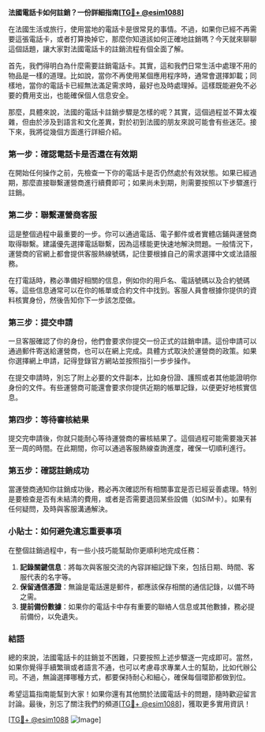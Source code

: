 **法國電話卡如何註銷？一份詳細指南[[TG💪+ @esim1088](https://t.me/s/esim1088)]**

在法國生活或旅行，使用當地的電話卡是很常見的事情。不過，如果你已經不再需要這張電話卡，或者打算換掉它，那麼你知道該如何正確地註銷嗎？今天就來聊聊這個話題，讓大家對法國電話卡的註銷流程有個全面了解。

首先，我們得明白為什麼需要註銷電話卡。其實，這和我們日常生活中處理不用的物品是一樣的道理。比如說，當你不再使用某個應用程序時，通常會選擇卸載；同樣地，當你的電話卡已經無法滿足需求時，最好也及時處理掉。這樣既能避免不必要的費用支出，也能確保個人信息安全。

那麼，具體來說，法國的電話卡註銷步驟是怎樣的呢？其實，這個過程並不算太複雜，但由於涉及到語言和文化差異，對於初到法國的朋友來說可能會有些迷茫。接下來，我將從幾個方面進行詳細介紹。

### **第一步：確認電話卡是否還在有效期**
在開始任何操作之前，先檢查一下你的電話卡是否仍然處於有效狀態。如果已經過期，那麼直接聯繫運營商進行續費即可；如果尚未到期，則需要按照以下步驟進行註銷。

### **第二步：聯繫運營商客服**
這是整個過程中最重要的一步。你可以通過電話、電子郵件或者實體店鋪與運營商取得聯繫。建議優先選擇電話聯繫，因為這樣能更快速地解決問題。一般情況下，運營商的官網上都會提供客服熱線號碼，記住要根據自己的需求選擇中文或法語服務。

在打電話時，務必準備好相關的信息，例如你的用戶名、電話號碼以及合約號碼等。這些信息通常可以在你的帳單或合約文件中找到。客服人員會根據你提供的資料核實身份，然後告知你下一步該怎麼做。

### **第三步：提交申請**
一旦客服確認了你的身份，他們會要求你提交一份正式的註銷申請。這份申請可以通過郵件寄送給運營商，也可以在網上完成。具體方式取決於運營商的政策。如果你選擇網上申請，記得登錄官方網站並按照指引一步步操作。

在提交申請時，別忘了附上必要的文件副本，比如身份證、護照或者其他能證明你身份的文件。有些運營商可能還會要求你提供近期的帳單記錄，以便更好地核實信息。

### **第四步：等待審核結果**
提交完申請後，你就只能耐心等待運營商的審核結果了。這個過程可能需要幾天甚至一周的時間。在此期間，你可以通過客服熱線查詢進度，確保一切順利進行。

### **第五步：確認註銷成功**
當運營商通知你註銷成功後，務必再次確認所有相關事宜是否已經妥善處理。特別是要檢查是否有未結清的費用，或者是否需要退回某些設備（如SIM卡）。如果有任何疑問，及時與客服溝通解決。

### **小貼士：如何避免遺忘重要事項**
在整個註銷過程中，有一些小技巧能幫助你更順利地完成任務：

1. **記錄關鍵信息**：將每次與客服交流的內容詳細記錄下來，包括日期、時間、客服代表的名字等。
2. **保留通信憑證**：無論是電話還是郵件，都應該保存相關的通信記錄，以備不時之需。
3. **提前備份數據**：如果你的電話卡中存有重要的聯絡人信息或其他數據，務必提前備份，以免遺失。

### **結語**
總的來說，法國電話卡的註銷並不困難，只要按照上述步驟逐一完成即可。當然，如果你覺得手續繁瑣或者語言不通，也可以考慮尋求專業人士的幫助，比如代辦公司。不過，無論選擇哪種方式，都要保持耐心和細心，確保每個環節都做到位。

希望這篇指南能幫到大家！如果你還有其他關於法國電話卡的問題，隨時歡迎留言討論。最後，別忘了關注我們的頻道[[TG💪+ @esim1088](https://t.me/s/esim1088)]，獲取更多實用資訊！

[[TG💪+ @esim1088](https://t.me/s/esim1088) ![Image](https://i.postimg.cc/4NQfJmqS/Snipaste-2025-05-13-00-14-12.png)]
